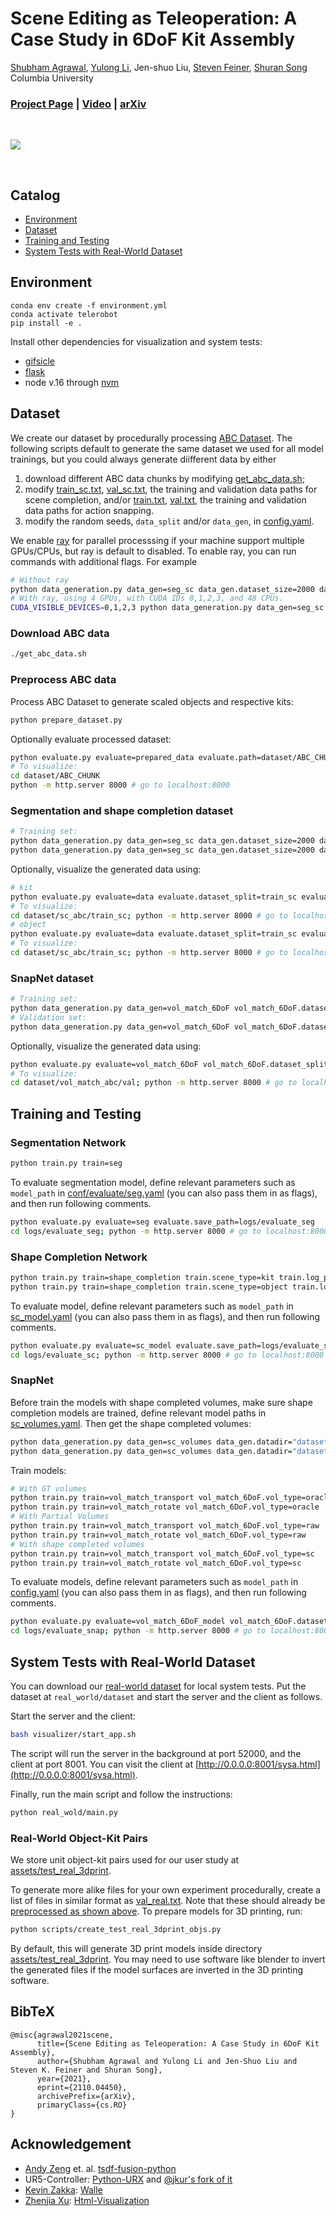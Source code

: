 # Scene Editing as Teleoperation: A Case Study in 6DoF Kit Assembly
[Shubham Agrawal](https://submagr.github.io/),
[Yulong Li](https://www.columbia.edu/~yl4095/),
Jen-shuo Liu,
[Steven Feiner](http://www.cs.columbia.edu/~feiner/),
[Shuran Song](https://www.cs.columbia.edu/~shurans/)
<br>
Columbia University
<br>

### [Project Page](https://seat.cs.columbia.edu) | [Video](https://youtu.be/-NdR3mkPbQQ) | [arXiv](https://arxiv.org/abs/2110.04450)

<br>

![](assets/teaser.jpeg)

<br>

## Catalog

- [Environment](#Environment)
- [Dataset](#Dataset)
- [Training and Testing](#Training-and-testing)
- [System Tests with Real-World Dataset](#System-Tests-with-Real-World-Dataset)
  
## Environment
```
conda env create -f environment.yml
conda activate telerobot
pip install -e .
```
Install other dependencies for visualization and system tests:
- [gifsicle](https://www.lcdf.org/gifsicle/)
- [flask](https://flask.palletsprojects.com/en/2.0.x/installation/)
- node v.16 through [nvm](https://github.com/nvm-sh/nvm)

## Dataset
We create our dataset by procedurally processing [ABC Dataset](https://cs.nyu.edu/~zhongshi/publication/abc-dataset/). The following scripts default to generate the same dataset we used for all model trainings, but you could always generate diifferent data by either
1. download different ABC data chunks by modifying [get_abc_data.sh](get_abc_data.sh);
2. modify [train_sc.txt](dataset/train_sc.txt), [val_sc.txt](dataset/val_sc.txt), the training and validation data paths for scene completion, and/or [train.txt](dataset/train.txt), [val.txt](dataset/val.txt), the training and validation data paths for action snapping. 
3. modify the random seeds, ```data_split``` and/or ```data_gen```, in [config.yaml](conf/config.yaml).

We enable [ray](https://www.ray.io) for parallel processsing if your machine support multiple GPUs/CPUs, but ray is default to disabled. To enable ray, you can run commands with additional flags. For example
```bash
# Without ray
python data_generation.py data_gen=seg_sc data_gen.dataset_size=2000 data_gen.dataset_split=train_sc data_gen.scene_type=kit
# With ray, using 4 GPUs, with CUDA IDs 0,1,2,3, and 48 CPUs.
CUDA_VISIBLE_DEVICES=0,1,2,3 python data_generation.py data_gen=seg_sc data_gen.dataset_size=2000 data_gen.dataset_split=train_sc data_gen.scene_type=kit ray.num_cpus=48 ray.num_gpus=4
```
### Download ABC data
``` bash
./get_abc_data.sh
```
### Preprocess ABC data
Process ABC Dataset to generate scaled objects and respective kits:
```bash
python prepare_dataset.py
```
Optionally evaluate processed dataset:
```bash
python evaluate.py evaluate=prepared_data evaluate.path=dataset/ABC_CHUNK
# To visualize:
cd dataset/ABC_CHUNK
python -m http.server 8000 # go to localhost:8000
```

### Segmentation and shape completion dataset
```bash
# Training set:
python data_generation.py data_gen=seg_sc data_gen.dataset_size=2000 data_gen.dataset_split=train_sc data_gen.scene_type=kit
python data_generation.py data_gen=seg_sc data_gen.dataset_size=2000 data_gen.dataset_split=train_sc data_gen.scene_type=object
```
Optionally, visualize the generated data using:
```bash
# kit
python evaluate.py evaluate=data evaluate.dataset_split=train_sc evaluate.scene_type=kit evaluate.num_samples=1
# To visualize:
cd dataset/sc_abc/train_sc; python -m http.server 8000 # go to localhost:8000
# object
python evaluate.py evaluate=data evaluate.dataset_split=train_sc evaluate.scene_type=object evaluate.num_samples=1
# To visualize:
cd dataset/sc_abc/train_sc; python -m http.server 8000 # go to localhost:8000
```

### SnapNet dataset
```bash
# Training set:
python data_generation.py data_gen=vol_match_6DoF vol_match_6DoF.dataset_size=1000 vol_match_6DoF.dataset_split=train 
# Validation set:
python data_generation.py data_gen=vol_match_6DoF vol_match_6DoF.dataset_size=100 vol_match_6DoF.dataset_split=val
```
Optionally, visualize the generated data using:
```bash
python evaluate.py evaluate=vol_match_6DoF vol_match_6DoF.dataset_split=val vol_match_6DoF.dataset_size=3
# To visualize:
cd dataset/vol_match_abc/val; python -m http.server 8000 # go to localhost:8000
```

## Training and Testing

### Segmentation Network
```bash
python train.py train=seg
```
To evaluate segmentation model, define relevant parameters such as ```model_path``` in [conf/evaluate/seg.yaml](conf/evaluate/seg.yaml) (you can also pass them in as flags), and then run following comments.
```bash
python evaluate.py evaluate=seg evaluate.save_path=logs/evaluate_seg
cd logs/evaluate_seg; python -m http.server 8000 # go to localhost:8000
```

### Shape Completion Network
```bash
python train.py train=shape_completion train.scene_type=kit train.log_path=logs/sc_kit train.batch_size=2
python train.py train=shape_completion train.scene_type=object train.log_path=logs/sc_object train.batch_size=60
```
To evaluate model, define relevant parameters such as ```model_path``` in [sc_model.yaml](conf/evaluate/sc_model.yaml) (you can also pass them in as flags), and then run following comments.
```bash
python evaluate.py evaluate=sc_model evaluate.save_path=logs/evaluate_sc
cd logs/evaluate_sc; python -m http.server 8000 # go to localhost:8000
```

### SnapNet
Before train the models with shape completed volumes, make sure shape completion models are trained, define relevant model paths in [sc_volumes.yaml](conf/data_gen/sc_volumes.yaml). Then get the shape completed volumes:
```bash
python data_generation.py data_gen=sc_volumes data_gen.datadir="dataset/vol_match_abc/train" data_gen.num=1000
python data_generation.py data_gen=sc_volumes data_gen.datadir="dataset/vol_match_abc/val" data_gen.num=100
```

Train models:
```bash
# With GT volumes
python train.py train=vol_match_transport vol_match_6DoF.vol_type=oracle
python train.py train=vol_match_rotate vol_match_6DoF.vol_type=oracle
# With Partial Volumes
python train.py train=vol_match_transport vol_match_6DoF.vol_type=raw
python train.py train=vol_match_rotate vol_match_6DoF.vol_type=raw
# With shape completed volumes
python train.py train=vol_match_transport vol_match_6DoF.vol_type=sc
python train.py train=vol_match_rotate vol_match_6DoF.vol_type=sc
```
To evaluate models, define relevant parameters such as ```model_path``` in [config.yaml](conf/config.yaml) (you can also pass them in as flags), and then run following comments.
```bash
python evaluate.py evaluate=vol_match_6DoF_model vol_match_6DoF.dataset_split=val vol_match_6DoF.evaluate_size=100 vol_match_6DoF.evaluate_save_path=logs/evaluate_snap vol_match_6DoF.evaluate_size=100
cd logs/evaluate_snap; python -m http.server 8000 # go to localhost:8000
```

## System Tests with Real-World Dataset
You can download our [real-world dataset](https://drive.google.com/drive/folders/1EXvSbR2OLBUFSXLjvV37bddtZWDnjq_X?usp=sharing) for local system tests. Put the dataset at ```real_world/dataset``` and start the server and the client as follows.

Start the server and the client:
```bash
bash visualizer/start_app.sh
```
The script will run the server in the background at port 52000, and the client at port 8001. You can visit the client at [http://0.0.0.0:8001/sysa.html](http://0.0.0.0:8001/sysa.html).

Finally, run the main script and follow the instructions:
```bash
python real_wold/main.py
```

### Real-World Object-Kit Pairs
We store unit object-kit pairs used for our user study at [assets/test_real_3dprint](assets/test_real_3dprint).

To generate more alike files for your own experiment procedurally, create a list of files in similar format as [val_real.txt](dataset/val_real.txt). Note that these should already be [preprocessed as shown above](#preprocess-abc-data). To prepare models for 3D printing, run:
```bash
python scripts/create_test_real_3dprint_objs.py
```
By default, this will generate 3D print models inside directory [assets/test_real_3dprint](assets/test_real_3dprint). You may need to use software like blender to invert the generated files if the model surfaces are inverted in the 3D printing software.

## BibTeX

```
@misc{agrawal2021scene,
      title={Scene Editing as Teleoperation: A Case Study in 6DoF Kit Assembly}, 
      author={Shubham Agrawal and Yulong Li and Jen-Shuo Liu and Steven K. Feiner and Shuran Song},
      year={2021},
      eprint={2110.04450},
      archivePrefix={arXiv},
      primaryClass={cs.RO}
}
```

## Acknowledgement
- [Andy Zeng](http://andyzeng.github.io/) et. al. [tsdf-fusion-python](https://github.com/andyzeng/tsdf-fusion-python)
- UR5-Controller: [Python-URX](https://github.com/SintefManufacturing/python-urx) and [@jkur's fork of it](https://github.com/jkur/python-urx/tree/SW3.5/urx)
- [Kevin Zakka](https://kzakka.com/): [Walle](https://github.com/kevinzakka/walle)
- [Zhenjia Xu](https://www.zhenjiaxu.com/): [Html-Visualization](https://github.com/columbia-ai-robotics/html-visualization)
